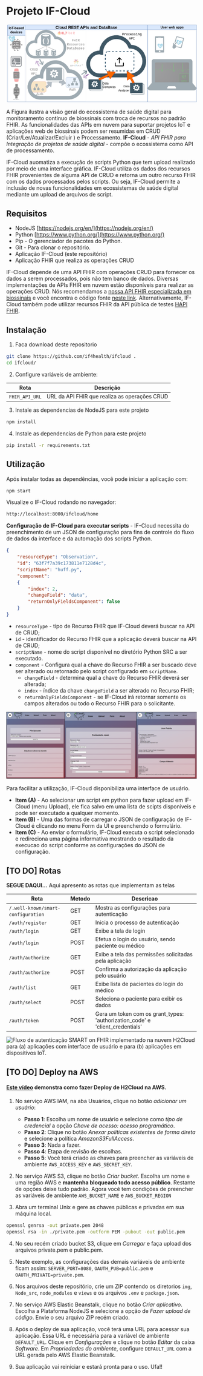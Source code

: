 # Projeto IF-Cloud
  
![H2Cloud – Heterogeneous Health Cloud (Nuvem de Saúde Heterogênea)](./img/IF-Cloud-paper-CBIS2024.png)

A Figura ilustra a visão  geral do ecossistema de saúde digital para monitoramento contínuo de biossinais com troca de recursos no padrão FHIR. As funcionalidades das APIs em nuvem para suportar projetos IoT e aplicações web de biossinais podem ser resumidas em CRUD (Criar/Ler/Atualizar/Excluir ) e Processamento. **IF-Cloud** - *API FHIR para Integração de projetos de saúde digital* - compõe o ecossistema como API de processamento.

IF-Cloud auomatiza a execução de scripts Python que tem upload realizado por meio de uma interface gráfica. IF-Cloud utiliza os dados dos recursos FHIR provenientes de alguma API de CRUD e retorna um outro recurso FHIR com os dados processados pelos scripts. Ou seja, IF-Cloud permite a inclusão de novas funcionalidades em ecossistemas de saúde digital mediante um upload de arquivos de script.


## Requisitos
- NodeJS [https://nodejs.org/en/](https://nodejs.org/en/)
- Python [https://www.python.org/](https://www.python.org/)
- Pip - O gerenciador de pacotes do Python.
- Git - Para clonar o repositório.
- Aplicação IF-Cloud (este repositório)
- Aplicação FHIR que realiza as operações CRUD


IF-Cloud depende de uma API FHIR com operações CRUD para fornecer os dados a serem processados, pois não tem banco de dados. Diversas implementações de APIs FHIR em nuvem estão disponíveis para realizar as operações CRUD.
Nós recomendamos a [nossa API FHIR especializada em biossinais](https://biosignalinfhir.if4health.com.br/api-docs/) e você encontra o código fonte [neste link](https://github.com/if4health/FASS-ECG). Alternativamente, IF-Cloud também pode utilizar recursos FHIR da API pública de testes [HAPI FHIR](https://hapi.fhir.org/baseR4/swagger-ui/).


## Instalação
1. Faca download deste repositorio
```sh
git clone https://github.com/if4health/ifcloud .
cd ifcloud/
```
2. Configure variáveis de ambiente:

| Rota | Descrição |
|------|-----------|
| `FHIR_API_URL` | URL da API FHIR que realiza as operações CRUD |


3. Instale as dependencias de NodeJS para este projeto 
```sh
npm install
```

4. Instale as dependencias de Python para este projeto 
```sh
pip install -r requirements.txt
```


## Utilização
Após instalar todas as dependências, você pode iniciar a aplicação com:
```sh
npm start
```
Visualize o IF-Cloud rodando no navegador:
```sh
http://localhost:8000/ifcloud/home
```

**Configuração de IF-Cloud para executar scripts** - IF-Cloud necessita do preenchimento de um JSON de configuração para fins de controle do fluxo de dados da interface e da automação dos scripts Python.

```json
{
    "resourceType": "Observation",
    "id": "63f7f7a39c173811e7128d4c",
    "scriptName": "huff.py",
    "component":
    {
        "index": 2,
        "changeField": "data",
        "returnOnlyFieldsComponent": false
    }
}
```

- `resourceType` - tipo de Recurso FHIR que IF-Cloud deverá buscar na API de CRUD;
- `id` - identificador do Recurso FHIR que a aplicação deverá buscar na API de CRUD;
- `scriptName` - nome do script disponível no diretório Python SRC a ser executado.
- `component` - Configura qual a chave do Recurso FHIR a ser buscado deve ser alterado ou retornado pelo script configurado em `scriptName`.
	- `changeField` - determina qual a chave do Recurso FHIR deverá ser alterada;
	- `index` - índice da chave `changeField` a ser alterado no Recurso FHIR;
	- `returnOnlyFieldsComponent` - se IF-Cloud irá retornar somente os campos alterados ou todo o Recurso FHIR para o solicitante.


![Interface de Usuário do IF-Cloud](./img/IF-Cloud-UI.png)

Para facilitar a utilização, IF-Cloud disponibiliza uma interface de usuário.
- **Item (A)** - Ao selecionar um script em python para fazer upload em IF-Cloud (menu Upload), ele fica salvo em uma lista de scipts disponiveis e pode ser executado a qualquer momento.
- **Item (B)** - Uma das formas de carregar o JSON de configuração de IF-Cloud é clicando no menu Form da UI e preenchendo o formulário.
- **Item (C)** - Ao enviar o formulário, IF-Cloud executa o script selecionado e redireciona uma página informativa mostrando o resultado da execucao do script conforme as configurações do JSON de configuração.



## [TO DO] Rotas

**SEGUE DAQUI...**
Aqui apresento as rotas que implementam as telas


| Rota               | Metodo | Descricao                                                                                                  |
|--------------------|--------|------------------------------------------------------------------------------------------------------------|
| `/.well-known/smart-configuration` | GET | Mostra as configurações para autenticação |
| `/auth/register` | GET | Inicia o processo de autenticação |
| `/auth/login` | GET | Exibe a tela de login |
| `/auth/login` | POST | Efetua o login do usuário, sendo paciente ou médico |
| `/auth/authorize` | GET | Exibe a tela das permissões solicitadas pela aplicação |
| `/auth/authorize` | POST | Confirma a autorização da aplicação pelo usuário |
| `/auth/list` | GET | Exibe lista de pacientes do login do médico |
| `/auth/select` | POST | Seleciona o paciente para exibir os dados |
| `/auth/token` | POST | Gera um token com os grant_types: 'authorization_code' e 'client_credentials' |


![Fluxo de autenticação SMART on FHIR implementado na nuvem H2Cloud para (a) aplicações com interface de usuário e para (b) aplicações em dispositivos IoT.](./img/H2Cloud-flows.png)


## [TO DO] Deploy na AWS
#### [Este vídeo](https://www.youtube.com/watch?v=Mb1zueb-s5k) demonstra como fazer Deploy de H2Cloud na AWS.

1. No serviço AWS IAM, na aba Usuários, clique no botão *adicionar um usuário*:
	- **Passo 1**: Escolha um nome de usuário e selecione como *tipo de credencial* a opção *Chave de acesso: acesso programático*.
	- **Passo 2**: Clique no botão *Anexar políticas existentes de forma direta* e selecione a política *AmazonS3FullAccess*.
	- **Passo 3**: Nada a fazer.
	- **Passo 4**: Etapa de revisão de escolhas.
	- **Passo 5**: Você terá criado as chaves para preencher as variáveis de ambiente  `AWS_ACCESS_KEY` e `AWS_SECRET_KEY`.

2. No serviço AWS S3, clique no botão *Criar bucket*. Escolha um nome e uma região AWS e **mantenha bloqueado todo acesso público**. Restante de opções deixe tudo padrão. Agora você tem condições de preencher as variáveis de ambiente `AWS_BUCKET_NAME` e `AWS_BUCKET_REGION`

3. Abra um terminal Unix e gere as chaves públicas e privadas em sua máquina local.
```sh
openssl genrsa -out private.pem 2048
openssl rsa -in ./private.pem -outform PEM -pubout -out public.pem
```

4. No seu recém criado bucket S3, clique em *Carregar* e faça upload dos arquivos private.pem e public.pem. 

5. Neste exemplo, as configurações das demais variáveis de ambiente ficam assim: `SERVER_PORT=8080`, `OAUTH_PUB=public.pem` e `OAUTH_PRIVATE=private.pem`. 

6. Nos arquivos deste repositório, crie um ZIP contendo os diretorios `img`, `Node_src`, `node_modules` e `views` e os arquivos `.env` e `package.json`.

7. No serviço AWS Elastic Beanstalk, clique no botão *Criar aplicativo*. Escolha a Plataforma NodeJS e selecione a opção de *Fazer upload de código*. Envie o seu arquivo ZIP recém criado.

8. Após o deploy de sua aplicação, você terá uma URL para acessar sua aplicação. Essa URL é necessária para a variável de ambiente `DEFAULT_URL`. Clique em *Configurações* e clique no botão *Editar* da caixa *Software*. Em *Propriedades do ambiente*, configure `DEFAULT_URL` com a URL gerada pelo AWS Elastic Beanstalk.

9. Sua aplicação vai reiniciar e estará pronta para o uso. Ufa!!
